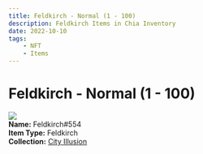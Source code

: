 ```yaml
---
title: Feldkirch - Normal (1 - 100)
description: Feldkirch Items in Chia Inventory
date: 2022-10-10
tags:
    - NFT
    - Items
---
```


# Feldkirch - Normal (1 - 100)
<div class="item_thumbnail">
<img loading="lazy" src="https://33jjjonm2zhg5odrwzosv5dczektecxwqt3c2atuhhbrtkcv4m.arweave.net/3tKUuazWTm64cbZdK_vRiyRUyCvaE9i0CdDnDGahV40"><br/>
<div><strong>Name:</strong> Feldkirch#554</div>
<div><strong>Item Type:</strong> Feldkirch</div>
<div><strong>Collection:</strong> <a href="https://www.spacescan.io/xch/nft/collection/col1lend2dcn558km4wcwta4xnkfv3xpcmlp9kyt0m909emvfxechlyqdl5ndg">City Illusion</a></div>
</div>

